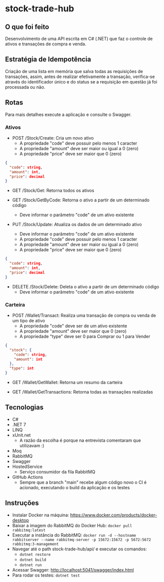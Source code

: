 # stock-trade-hub

## O que foi feito

Desenvolvimento de uma API escrita em C# (.NET) que faz o controle de ativos e transações de compra e venda.

## Estratégia de Idempotência

Criação de uma lista em memória que salva todas as requisições de transações, assim, antes de realizar efetivamente a transação, verifica-se através do identificador único e do status se a requisição em questão já foi processada ou não.

## Rotas

Para mais detalhes execute a aplicação e consulte o Swagger.

### Ativos

- POST /Stock/Create: Cria um novo ativo
  - A propriedade "code" deve possuir pelo menos 1 caracter
  - A propriedade "amount" deve ser maior ou igual a 0 (zero)
  - A propriedade "price" deve ser maior que 0 (zero)

```json
{
  "code": string,
  "amount": int,
  "price": decimal
}
```

- GET /Stock/Get: Retorna todos os ativos

- GET /Stock/GetByCode: Retorna o ativo a partir de um determinado código
  - Deve informar o parâmetro "code" de um ativo existente

- PUT /Stock/Update: Atualiza os dados de um determinado ativo
  - Deve informar o parâmetro "code" de um ativo existente
  - A propriedade "code" deve possuir pelo menos 1 caracter
  - A propriedade "amount" deve ser maior ou igual a 0 (zero)
  - A propriedade "price" deve ser maior que 0 (zero)

```json
{
  "code": string,
  "amount": int,
  "price": decimal
}
```

- DELETE /Stock/Delete: Deleta o ativo a partir de um determinado código
  - Deve informar o parâmetro "code" de um ativo existente

### Carteira

- POST /Wallet/Transact: Realiza uma transação de compra ou venda de um tipo de ativo
  - A propriedade "code" deve ser de um ativo existente
  - A propriedade "amount" deve ser maior que 0 (zero)
  - A propriedade "type" deve ser 0 para Comprar ou 1 para Vender

```json
{
  "stock": {
    "code": string,
    "amount": int
  },
  "type": int
}
```

- GET /Wallet/GetWallet: Retorna um resumo da carteira

- GET /Wallet/GetTransactions: Retorna todas as transações realizadas

## Tecnologias

- C#
- .NET 7
- LINQ
- xUnit.net
  - A razão da escolha é porque na entrevista comentaram que utilizavam :)
- Moq
- RabbitMQ
- Swagger
- HostedService
  - Serviço consumidor da fila RabbitMQ
- GitHub Actions
  - Sempre que a branch "main" recebe algum código novo o CI é acionado, executando o build da aplicação e os testes

## Instruções

- Instalar Docker na máquina: <https://www.docker.com/products/docker-desktop>
- Baixar a imagem do RabbitMQ do Docker Hub: ```docker pull rabbitmq:latest```
- Executar a instância do RabbitMQ: ```docker run -d --hostname rabbitserver --name rabbitmq-server -p 15672:15672 -p 5672:5672 rabbitmq:3-management```
- Navegar até o path stock-trade-hub/api/ e executar os comandos:
  - ```dotnet restore```
  - ```dotnet build```
  - ```dotnet run```
- Acessar Swagger: <http://localhost:5041/swagger/index.html>
- Para rodar os testes: ```dotnet test```
